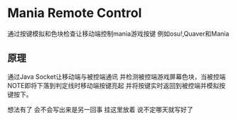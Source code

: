 # Mania Remote Control
通过按键模拟和色块检查让移动端控制mania游戏按键 例如osu!,Quaver和Mania

## 原理
通过Java Socket让移动端与被控端通讯 并检测被控端游戏屏幕色块，当被控端NOTE即将下落到判定线时移动端按键亮起 并将按键实时返回到被控端并模拟按键按下。

想法有了 会不会写出来是另一回事 挂这里放着 说不定哪天就写好了
